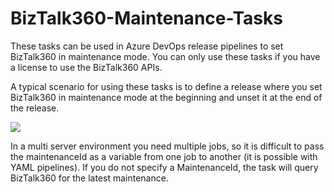 # BizTalk360-Maintenance-Tasks

These tasks can be used in Azure DevOps release pipelines to set BizTalk360 in maintenance mode.
You can only use these tasks if you have a license to use the BizTalk360 APIs.

A typical scenario for using these tasks is to define a release where you set BizTalk360
in maintenance mode at the beginning and unset it at the end of the release.

![](https://github.com/twinpiloot/BizTalk360-Maintenance-Tasks/blob/master/taskgroup.PNG?raw=true)

In a multi server environment you need multiple jobs, so it is difficult to pass the maintenanceId
as a variable from one job to another (it is possible with YAML pipelines).
If you do not specify a MaintenanceId, the task will query BizTalk360 for the latest maintenance.
